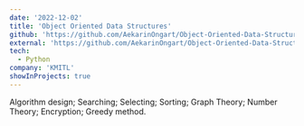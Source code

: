```yaml
---
date: '2022-12-02'
title: 'Object Oriented Data Structures'
github: 'https://github.com/AekarinOngart/Object-Oriented-Data-Structures'
external: 'https://github.com/AekarinOngart/Object-Oriented-Data-Structures'
tech:
  - Python
company: 'KMITL'
showInProjects: true
---
```


Algorithm design; Searching; Selecting;
Sorting; Graph Theory; Number Theory; Encryption; Greedy method.
